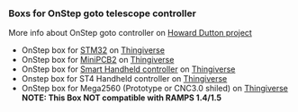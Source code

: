 ### Boxs for OnStep goto telescope controller
More info about OnStep goto controller on [Howard Dutton project](https://groups.io/g/onstep/wiki/home)

*  OnStep box for [STM32](https://easyeda.com/kbahey/OnStep-STM32-Blue-Pill) on [Thingiverse](https://www.thingiverse.com/thing:4057270)
*  OnStep box for [MiniPCB2](https://easyeda.com/hdutton/minipcb2) on [Thingiverse](https://www.thingiverse.com/thing:3404139)
*  OnStep box for [Smart Handheld controller](https://easyeda.com/hdutton/HC-20e242d665db4c85bb565a0cd0b52233) on [Thingiverse](https://www.thingiverse.com/thing:3212339)
*  Onstep box for ST4 Handheld controller on [Thingiverse](https://www.thingiverse.com/thing:2626117)
*  OnStep box for Mega2560 (Prototype or CNC3.0 shiled) on [Thingiverse](https://www.thingiverse.com/thing:2748375) 
  <br>  <b>NOTE: This Box NOT compatible with RAMPS 1.4/1.5 </b>

